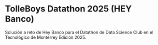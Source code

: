 # TolleBoys Datathon 2025 (HEY Banco)
Solución a reto de Hey Banco para el Datathon de Data Science Club en el Tecnológico de Monterrey Edición 2025.
